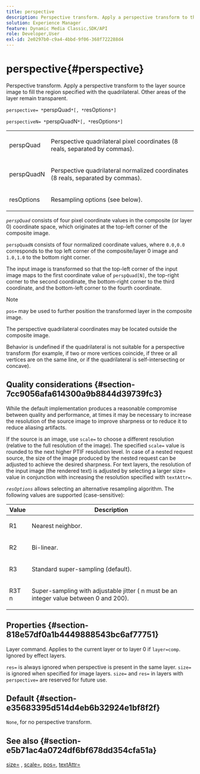 ```yaml
---
title: perspective
description: Perspective transform. Apply a perspective transform to the layer source image to fill the region specified with the quadrilateral. Other areas of the layer remain transparent.
solution: Experience Manager
feature: Dynamic Media Classic,SDK/API
role: Developer,User
exl-id: 2e0297b0-c9a4-4bbd-9f06-368f722288d4
---
```

# perspective{#perspective}

Perspective transform. Apply a perspective transform to the layer source image to fill the region specified with the quadrilateral. Other areas of the layer remain transparent.

 `perspective= *`perspQuad`*[, *`resOptions`*]`

`perspectiveN= *`perspQuadN`*[, *`resOptions`*]`

<table id="simpletable_4BD38BBF53964F7D97B9E58914C97B3F"> 
 <tr class="strow"> 
  <td class="stentry"> <p><span class="varname"> perspQuad</span> </p></td> 
  <td class="stentry"> <p>Perspective quadrilateral pixel coordinates (8 reals, separated by commas). </p></td> 
 </tr> 
 <tr class="strow"> 
  <td class="stentry"> <p><span class="varname"> perspQuadN</span> </p></td> 
  <td class="stentry"> <p>Perspective quadrilateral normalized coordinates (8 reals, separated by commas). </p></td> 
 </tr> 
 <tr class="strow"> 
  <td class="stentry"> <p><span class="varname"> resOptions</span> </p></td> 
  <td class="stentry"> <p>Resampling options (see below). </p></td> 
 </tr> 
</table>

*`perspQuad`* consists of four pixel coordinate values in the composite (or layer 0) coordinate space, which originates at the top-left corner of the composite image.

`perspQuadN` consists of four normalized coordinate values, where `0.0,0.0` corresponds to the top left corner of the composite/layer 0 image and `1.0,1.0` to the bottom right corner.

The input image is transformed so that the top-left corner of the input image maps to the first coordinate value of `perspQuad[N]`, the top-right corner to the second coordinate, the bottom-right corner to the third coordinate, and the bottom-left corner to the fourth coordinate.

>[!NOTE]
>
>`pos=` may be used to further position the transformed layer in the composite image.

The perspective quadrilateral coordinates may be located outside the composite image.

Behavior is undefined if the quadrilateral is not suitable for a perspective transform (for example, if two or more vertices coincide, if three or all vertices are on the same line, or if the quadrilateral is self-intersecting or concave).

## Quality considerations {#section-7cc9056afa614300a9b8844d39739fc3}

While the default implementation produces a reasonable compromise between quality and performance, at times it may be necessary to increase the resolution of the source image to improve sharpness or to reduce it to reduce aliasing artifacts.

If the source is an image, use `scale=` to choose a different resolution (relative to the full resolution of the image). The specified `scale=` value is rounded to the next higher PTIF resolution level. In case of a nested request source, the size of the image produced by the nested request can be adjusted to achieve the desired sharpness. For text layers, the resolution of the input image (the rendered text) is adjusted by selecting a larger size= value in conjunction with increasing the resolution specified with `textAttr=`.

*`resOptions`* allows selecting an alternative resampling algorithm. The following values are supported (case-sensitive):

<table id="table_0F20007986324E228096888ED37219C0"> 
 <thead> 
  <tr> 
   <th class="entry"> <b> Value</b> </th> 
   <th class="entry"> <b> Description</b> </th> 
  </tr> 
 </thead>
 <tbody> 
  <tr> 
   <td> <p> <span class="codeph"> R1</span> </p> </td> 
   <td> <p> Nearest neighbor. </p> </td> 
  </tr> 
  <tr> 
   <td> <p> <span class="codeph"> R2</span> </p> </td> 
   <td> <p> Bi-linear. </p> </td> 
  </tr> 
  <tr> 
   <td> <p> <span class="codeph"> R3</span> </p> </td> 
   <td> <p> Standard super-sampling (default). </p> </td> 
  </tr> 
  <tr> 
   <td> <p> <span class="codeph">R3T<span class="varname"> n</span></span> </p> </td> 
   <td> <p> Super-sampling with adjustable jitter (<span class="varname"> n</span> must be an integer value between 0 and 200). </p> </td> 
  </tr> 
 </tbody> 
</table>

## Properties {#section-818e57df0a1b4449888543bc6af77751}

Layer command. Applies to the current layer or to layer 0 if `layer=comp`. Ignored by effect layers.

`res=` is always ignored when perspective is present in the same layer. `size=` is ignored when specified for image layers. `size=` and `res=` in layers with `perspective=` are reserved for future use.

## Default {#section-e35683395d514d4eb6b32924e1bf8f2f}

`None`, for no perspective transform.

## See also {#section-e5b71ac4a0724df6bf678dd354cfa51a}

[size=](../../../../../is-api/http-ref/image-serving-api-ref/c-http-protocol-reference/c-data-types/r-size.md#reference-04d383f32c7b4003bed9978cb854747b) , [scale=](../../../../../is-api/http-ref/image-serving-api-ref/c-http-protocol-reference/c-command-reference/r-is-http-scale.md#reference-098c30cea1764f189e6f7c7e400cc065), [pos=](../../../../../is-api/http-ref/image-serving-api-ref/c-http-protocol-reference/c-command-reference/r-pos.md#reference-65de948f4b404f1182b22119ca332143), [textAttr=](../../../../../is-api/http-ref/image-serving-api-ref/c-http-protocol-reference/c-command-reference/r-textattr.md#reference-ff00484fa3244286abeff34911f7ec0d)
